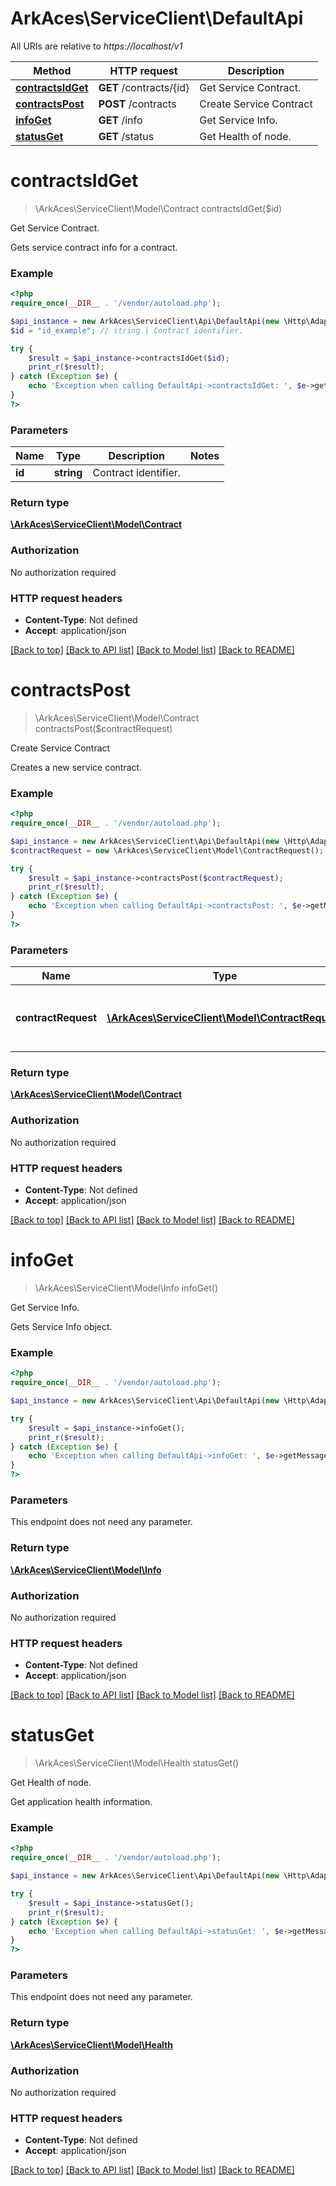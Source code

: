 # ArkAces\ServiceClient\DefaultApi

All URIs are relative to *https://localhost/v1*

Method | HTTP request | Description
------------- | ------------- | -------------
[**contractsIdGet**](DefaultApi.md#contractsIdGet) | **GET** /contracts/{id} | Get Service Contract.
[**contractsPost**](DefaultApi.md#contractsPost) | **POST** /contracts | Create Service Contract
[**infoGet**](DefaultApi.md#infoGet) | **GET** /info | Get Service Info.
[**statusGet**](DefaultApi.md#statusGet) | **GET** /status | Get Health of node.


# **contractsIdGet**
> \ArkAces\ServiceClient\Model\Contract contractsIdGet($id)

Get Service Contract.

Gets service contract info for a contract.

### Example
```php
<?php
require_once(__DIR__ . '/vendor/autoload.php');

$api_instance = new ArkAces\ServiceClient\Api\DefaultApi(new \Http\Adapter\Guzzle6\Client());
$id = "id_example"; // string | Contract identifier.

try {
    $result = $api_instance->contractsIdGet($id);
    print_r($result);
} catch (Exception $e) {
    echo 'Exception when calling DefaultApi->contractsIdGet: ', $e->getMessage(), PHP_EOL;
}
?>
```

### Parameters

Name | Type | Description  | Notes
------------- | ------------- | ------------- | -------------
 **id** | **string**| Contract identifier. |

### Return type

[**\ArkAces\ServiceClient\Model\Contract**](../Model/Contract.md)

### Authorization

No authorization required

### HTTP request headers

 - **Content-Type**: Not defined
 - **Accept**: application/json

[[Back to top]](#) [[Back to API list]](../../README.md#documentation-for-api-endpoints) [[Back to Model list]](../../README.md#documentation-for-models) [[Back to README]](../../README.md)

# **contractsPost**
> \ArkAces\ServiceClient\Model\Contract contractsPost($contractRequest)

Create Service Contract

Creates a new service contract.

### Example
```php
<?php
require_once(__DIR__ . '/vendor/autoload.php');

$api_instance = new ArkAces\ServiceClient\Api\DefaultApi(new \Http\Adapter\Guzzle6\Client());
$contractRequest = new \ArkAces\ServiceClient\Model\ContractRequest(); // \ArkAces\ServiceClient\Model\ContractRequest | The request to create a new contract.

try {
    $result = $api_instance->contractsPost($contractRequest);
    print_r($result);
} catch (Exception $e) {
    echo 'Exception when calling DefaultApi->contractsPost: ', $e->getMessage(), PHP_EOL;
}
?>
```

### Parameters

Name | Type | Description  | Notes
------------- | ------------- | ------------- | -------------
 **contractRequest** | [**\ArkAces\ServiceClient\Model\ContractRequest**](../Model/ContractRequest.md)| The request to create a new contract. | [optional]

### Return type

[**\ArkAces\ServiceClient\Model\Contract**](../Model/Contract.md)

### Authorization

No authorization required

### HTTP request headers

 - **Content-Type**: Not defined
 - **Accept**: application/json

[[Back to top]](#) [[Back to API list]](../../README.md#documentation-for-api-endpoints) [[Back to Model list]](../../README.md#documentation-for-models) [[Back to README]](../../README.md)

# **infoGet**
> \ArkAces\ServiceClient\Model\Info infoGet()

Get Service Info.

Gets Service Info object.

### Example
```php
<?php
require_once(__DIR__ . '/vendor/autoload.php');

$api_instance = new ArkAces\ServiceClient\Api\DefaultApi(new \Http\Adapter\Guzzle6\Client());

try {
    $result = $api_instance->infoGet();
    print_r($result);
} catch (Exception $e) {
    echo 'Exception when calling DefaultApi->infoGet: ', $e->getMessage(), PHP_EOL;
}
?>
```

### Parameters
This endpoint does not need any parameter.

### Return type

[**\ArkAces\ServiceClient\Model\Info**](../Model/Info.md)

### Authorization

No authorization required

### HTTP request headers

 - **Content-Type**: Not defined
 - **Accept**: application/json

[[Back to top]](#) [[Back to API list]](../../README.md#documentation-for-api-endpoints) [[Back to Model list]](../../README.md#documentation-for-models) [[Back to README]](../../README.md)

# **statusGet**
> \ArkAces\ServiceClient\Model\Health statusGet()

Get Health of node.

Get application health information.

### Example
```php
<?php
require_once(__DIR__ . '/vendor/autoload.php');

$api_instance = new ArkAces\ServiceClient\Api\DefaultApi(new \Http\Adapter\Guzzle6\Client());

try {
    $result = $api_instance->statusGet();
    print_r($result);
} catch (Exception $e) {
    echo 'Exception when calling DefaultApi->statusGet: ', $e->getMessage(), PHP_EOL;
}
?>
```

### Parameters
This endpoint does not need any parameter.

### Return type

[**\ArkAces\ServiceClient\Model\Health**](../Model/Health.md)

### Authorization

No authorization required

### HTTP request headers

 - **Content-Type**: Not defined
 - **Accept**: application/json

[[Back to top]](#) [[Back to API list]](../../README.md#documentation-for-api-endpoints) [[Back to Model list]](../../README.md#documentation-for-models) [[Back to README]](../../README.md)

